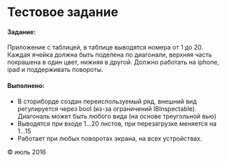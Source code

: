 # Тестовое задание

#### Задание:

Приложение с таблицей, в таблице выводятся номера от 1 до 20.
Каждая ячейка должна быть поделена по диагонали, верхняя часть покрашена в один цвет, нижняя в другой.
Должно работать на iphone, ipad и поддерживать повороты.


#### Выполнено:

- В сториборде создан переиспользуемый ряд, внешний вид регулируется через bool (из-за ограничений IBInspectable). Диагональ может быть любого вида (на основе треугольной вью)
- Выводятся при входе 1...20 листов, при перезагрузке меняется на 1...15
- Работает при любых поворотах экрана, на всех устройствах.

© июль 2016
